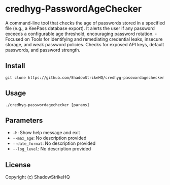 # credhyg-PasswordAgeChecker
A command-line tool that checks the age of passwords stored in a specified file (e.g., a KeePass database export). It alerts the user if any password exceeds a configurable age threshold, encouraging password rotation. - Focused on Tools for identifying and remediating credential leaks, insecure storage, and weak password policies. Checks for exposed API keys, default passwords, and password strength.

## Install
`git clone https://github.com/ShadowStrikeHQ/credhyg-passwordagechecker`

## Usage
`./credhyg-passwordagechecker [params]`

## Parameters
- `-h`: Show help message and exit
- `--max_age`: No description provided
- `--date_format`: No description provided
- `--log_level`: No description provided

## License
Copyright (c) ShadowStrikeHQ
